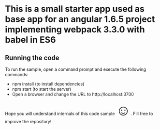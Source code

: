 # This is a small starter app used as base app for an angular 1.6.5 project implementing webpack 3.3.0 with babel in ES6

## Running the code
To run the sample, open a command prompt and execute the following commands:

 -  npm install (to install dependencies)
 -  npm start (to start the server)
 -  Open a browser and change the URL to http://localhost:3700

Hope you will understand internals of this code sample <font size="23">☺</font>. Fill free to improve the repository!
